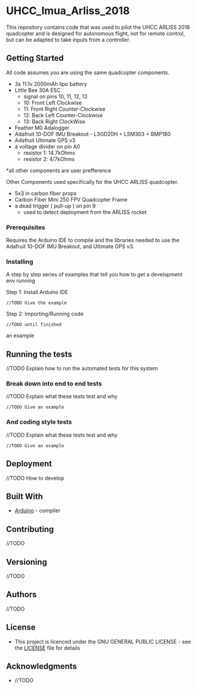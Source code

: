 # UHCC_Imua_Arliss_2018

This repository contains code that was used to pilot the UHCC ARLISS 2018 quadcopter and is designed for autonomous flight, not for remote control, but can be adapted to take inputs from a controller.

## Getting Started

All code assumes you are using the same quadcopter components.

- 3s 11.1v 2000mAh lipo battery
- Little Bee 30A ESC
  - signal on pins 10, 11, 12, 13
  - 10: Front Left    Clockwise
  - 11: Front Right   Counter-Clockwise
  - 12: Back Left     Counter-Clockwise
  - 13: Back Right    ClockWise
- Feather M0 Adalogger
- Adafruit 10-DOF IMU Breakout - L3GD20H + LSM303 + BMP180
- Adafruit Ultimate GPS v3
- a voltage divider on pin A0
  - resistor 1: 14.7kOhms
  - resistor 2: 4/7kOhms

*all other components are user prefference

Other Components used specifically for the UHCC ARLISS quadcopter.
- 5x3 in carbon fiber props
- Carbon Fiber Mini 250 FPV Quadcopter Frame
- a dead trigger ( pull-up ) on pin 9
  - used to detect deployment from the ARLISS rocket

### Prerequisites

Requires the Arduino IDE to compile and the libraries needed to use the Adafruit 10-DOF IMU Breakout, and Ultimate GPS v3.

### Installing

A step by step series of examples that tell you how to get a development env running

Step 1: Install Arduino IDE

```
//TODO Give the example
```

Step 2: Importing/Running code

```
//TODO until finished
```

an example

## Running the tests

//TODO Explain how to run the automated tests for this system

### Break down into end to end tests

//TODO Explain what these tests test and why

```
//TODO Give an example
```

### And coding style tests

//TODO Explain what these tests test and why

```
//TODO Give an example
```

## Deployment

//TODO How to develop

## Built With
- [Arduino](https://www.arduino.cc/) - compiler

## Contributing

//TODO 

## Versioning

//TODO 

## Authors

//TODO 

## License

- This project is licenced under the GNU GENERAL PUBLIC LICENSE - see the [LICENSE](LICENSE) file for details


## Acknowledgments

* //TODO 

